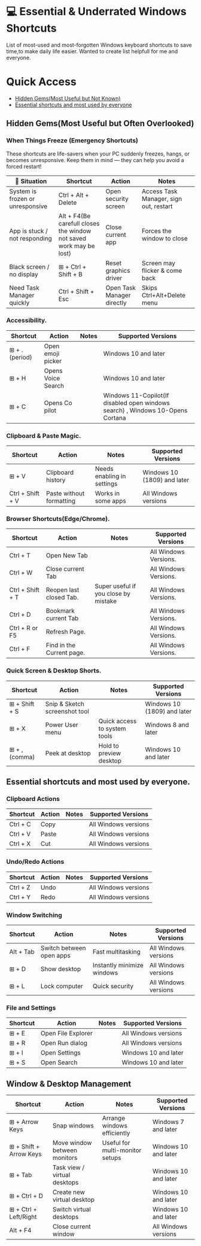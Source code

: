 # 💻 Essential & Underrated Windows Shortcuts
List of most-used and most-forgotten Windows keyboard shortcuts to save time,to make daily life easier.
Wanted to create list helpfull for me and everyone.

# Quick Access
- [Hidden Gems(Most Useful but Not Known)](#hidden-gems-most-useful-but-often-overlooked)
- [Essential shortcuts and most used by everyone](#Essential-shortcuts-and-most-used-by-everyone)
## Hidden Gems(Most Useful but Often Overlooked)

###  When Things Freeze (Emergency Shortcuts)

These shortcuts are life-savers when your PC suddenly freezes, hangs, or becomes unresponsive. Keep them in mind — they can help you avoid a forced restart!

| 🧩 Situation                      |  Shortcut                    |  Action                             |  Notes                                  |
|----------------------------------|-------------------------------|----------------------------------------|-------------------------------------------|
| System is frozen or unresponsive | Ctrl + Alt + Delete        | Open security screen                   | Access Task Manager, sign out, restart    |
| App is stuck / not responding   | Alt + F4(Be carefull closes the window not saved work may be lost)                   | Close current app                      | Forces the window to close                |
| Black screen / no display       | ⊞ + Ctrl + Shift + B     | Reset graphics driver                  | Screen may flicker & come back            |
| Need Task Manager quickly       | Ctrl + Shift + Esc         | Open Task Manager directly             | Skips Ctrl+Alt+Delete menu                |

### Accessibility.
| Shortcut             | Action                           | Notes                          | Supported Versions            |
|----------------------|---------------------------------|--------------------------------|------------------------------|
| ⊞ + . (period)     | Open emoji picker               |                                | Windows 10 and later          |
| ⊞ + H   | Opens Voice Search               |                                | Windows 10 and later         |
| ⊞ + C   | Opens Co pilot              |                                | Windows 11-Copilot(If disabled open windows search) , Windows 10-Opens Cortana         |

### Clipboard & Paste Magic.

| Shortcut             | Action                           | Notes                          | Supported Versions            |
|----------------------|---------------------------------|--------------------------------|------------------------------|
| ⊞ + V              | Clipboard history               | Needs enabling in settings      | Windows 10 (1809) and later   |
| Ctrl + Shift + V     | Paste without formatting        | Works in some apps              | All Windows versions          |

### Browser Shortcuts(Edge/Chrome).
| Shortcut             | Action                           | Notes                          | Supported Versions            |
|----------------------|---------------------------------|--------------------------------|------------------------------|
| Ctrl + T     | Open New Tab  |                                | All Windows Versions.     |
| Ctrl + W              | Close current Tab                |     | All Windows Versions.           |
| Ctrl + Shift + T      | Reopen last closed Tab.                | Super useful if you close by mistake         | All Windows Versions.            |
| Ctrl + D              | Bookmark current Tab                |     | All Windows Versions.           |
| Ctrl + R or F5              | Refresh Page.               |     | All Windows Versions.           |
| Ctrl + F             | Find in the Current page.             |     | All Windows Versions.           |


### Quick Screen & Desktop Shorts.
| Shortcut             | Action                           | Notes                          | Supported Versions            |
|----------------------|---------------------------------|--------------------------------|------------------------------|
| ⊞ + Shift + S      | Snip & Sketch screenshot tool  |                                | Windows 10 (1809) and later   |
| ⊞ + X              | Power User menu                 | Quick access to system tools    | Windows 8 and later           |
| ⊞ + , (comma)      | Peek at desktop                 | Hold to preview desktop         | Windows 10 and later          |


## Essential shortcuts and most used by everyone.

### Clipboard Actions

| Shortcut | Action | Notes | Supported Versions |
|----------|--------|-------|--------------------|
| Ctrl + C | Copy   |       | All Windows versions|
| Ctrl + V | Paste  |       | All Windows versions|
| Ctrl + X | Cut    |       | All Windows versions|

### Undo/Redo Actions

| Shortcut | Action | Notes | Supported Versions |
|----------|--------|-------|--------------------|
| Ctrl + Z | Undo   |       | All Windows versions|
| Ctrl + Y | Redo   |       | All Windows versions|

### Window Switching

| Shortcut | Action | Notes | Supported Versions |
|----------|--------|-------|--------------------|
| Alt + Tab| Switch between open apps | Fast multitasking | All Windows versions|
| ⊞ + D              | Show desktop                    | Instantly minimize windows      | All Windows versions          |
| ⊞ + L              | Lock computer                   | Quick security                  | All Windows versions          |

### File and Settings

| Shortcut | Action | Notes | Supported Versions |
|----------------------|---------------------------------|--------------------------------|------------------------------|
| ⊞ + E              | Open File Explorer              |                                | All Windows versions          |
| ⊞ + R              | Open Run dialog                 |                                | All Windows versions          |
| ⊞ + I              | Open Settings                   |                                | Windows 10 and later          |
| ⊞ + S              | Open Search                    |                                | Windows 10 and later          |

## Window & Desktop Management

| Shortcut             | Action                           | Notes                          | Supported Versions            |
|----------------------|---------------------------------|--------------------------------|------------------------------|
| ⊞ + Arrow Keys     | Snap windows                    | Arrange windows efficiently     | Windows 7 and later           |
| ⊞ + Shift + Arrow Keys | Move window between monitors | Useful for multi-monitor setups | Windows 10 and later          |
| ⊞ + Tab            | Task view / virtual desktops    |                                | Windows 10 and later          |
| ⊞ + Ctrl + D       | Create new virtual desktop      |                                | Windows 10 and later          |
| ⊞ + Ctrl + Left/Right | Switch virtual desktops        |                                | Windows 10 and later          |
| Alt + F4             | Close current window            |                                | All Windows versions          |
